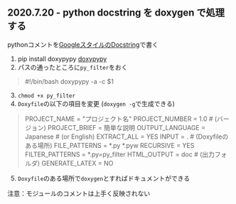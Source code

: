 ## 2020.7.20 - python docstring を doxygen で処理する

pythonコメントを[GoogleスタイルのDocstring](https://qiita.com/11ohina017/items/118b3b42b612e527dc1d#基本的なコメントの書き方)で書く

1. pip install doxypypy   [doxypypy](https://github.com/Feneric/doxypypy)
1. パスの通ったところに`py_filter`をおく
> #!/bin/bash
> doxypypy -a -c $1
3. `chmod +x py_filter`
1. `Doxyfile`の以下の項目を変更 (`doxygen -g`で生成できる)
> PROJECT_NAME = "プロジェクト名"
> PROJECT_NUMBER = 1.0 # (バージョン)
> PROJECT_BRIEF = 簡単な説明
> OUTPUT_LANGUAGE = Japanese # (or English)
> EXTRACT_ALL = YES
> INPUT = . # (Doxyfileのある場所)
> FILE_PATTERNS = *.py *.pyw
> RECURSIVE = YES
> FILTER_PATTERNS = *.py=py_filter
> HTML_OUTPUT = doc # (出力フォルダ)
> GENERATE_LATEX = NO
5. `Doxyfile`のある場所で`doxygen`とすればドキュメントができる

注意：モジュールのコメントは上手く反映されない
